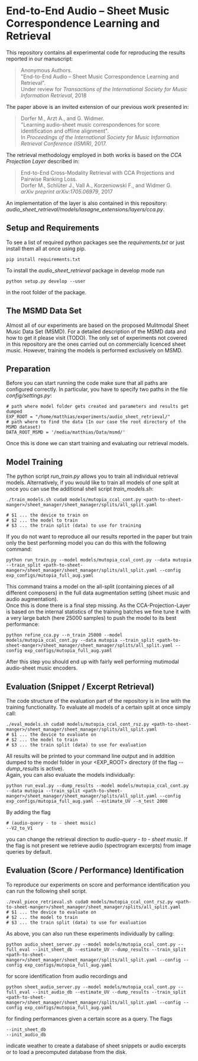 
End-to-End Audio – Sheet Music Correspondence Learning and Retrieval
====================================================================
This repository contains all experimental code for reproducing the results
reported in our manuscript:

>Anonymous Authors.<br>
"End-to-End Audio – Sheet Music Correspondence Learning and Retrieval".<br>
Under review for *Transactions of the International Society for Music Information Retrieval*, 2018

The paper above is an invited extension of our previous work presented in:

>Dorfer M., Arzt A., and G. Widmer.<br>
"Learning audio-sheet music correspondences for score identification and offline alignment".<br>
In *Proceedings of the International Society for Music Information Retrieval Conference (ISMIR)*, 2017.

The retrieval methodology employed in both works is based on
the *CCA Projection Layer* described in:

>End-to-End Cross-Modality Retrieval with CCA Projections and Pairwise Ranking Loss.<br>
Dorfer M., Schlüter J., Vall A., Korzeniowski F., and Widmer G.<br>
*arXiv preprint arXiv:1705.06979*, 2017

An implementation of the layer is also contained in this repository:<br>
*audio_sheet_retrieval/models/lasagne_extensions/layers/cca.py*.

Setup and Requirements
----------------------
To see a list of required python packages see the *requirements.txt*
or just install them all at once using pip.
```
pip install requirements.txt
```

To install the *audio_sheet_retrieval* package in develop mode run
```
python setup.py develop --user
```
in the root folder of the package.

The MSMD Data Set
-----------------
Almost all of our experiments are based on the proposed Mulitmodal Sheet Music Data Set (MSMD).
For a detailed description of the MSMD data and how to get it please visit (TODO).
The only set of experiments not covered in this repository are the ones carried out
on commercially licenced sheet music.
However, training the models is performed exclusively on MSMD.

Preparation
-----------
Before you can start running the code make sure that all paths are configured correctly.
In particular, you have to specify two paths in the file *config/settings.py*:
```
# path where model folder gets created and parameters and results get dumped
EXP_ROOT = "/home/matthias/experiments/audio_sheet_retrieval/"
# path where to find the data (In our case the root directory of the MSMD dataset)
DATA_ROOT_MSMD = '/media/matthias/Data/msmd/'
```
Once this is done we can start training and evaluating our retrieval models.

Model Training
--------------

The python script *run_train.py* allows you to train all individual retrieval models.
Alternatively, if you would like to train all models of one split
at once you can use the additional shell script *train_models.sh*:

```
./train_models.sh cuda0 models/mutopia_ccal_cont.py <path-to-sheet-manger>/sheet_manager/sheet_manager/splits/all_split.yaml

# $1 ... the device to train on
# $2 ... the model to train
# $3 ... the train split (data) to use for training
```

If you do not want to reproduce all our results reported in the paper
but train only the best performing model you can do this with the following command:
```
python run_train.py --model models/mutopia_ccal_cont.py --data mutopia --train_split <path-to-sheet-manger>/sheet_manager/sheet_manager/splits/all_split.yaml --config exp_configs/mutopia_full_aug.yaml
```
This command trains a model on the all-split (containing pieces of all different composers)
in the full data augmentation setting (sheet music and audio augmentation).<br>
Once this is done there is a final step missing.
As the CCA-Projection-Layer is based on the internal statistics of the training batches
we fine tune it with a very large batch (here 25000 samples) to push the model
to its best performance:
```
python refine_cca.py --n_train 25000 --model models/mutopia_ccal_cont.py --data mutopia --train_split <path-to-sheet-manger>/sheet_manager/sheet_manager/splits/all_split.yaml --config exp_configs/mutopia_full_aug.yaml
```
After this step you should end up with fairly well performing mutimodal audio-sheet music encoders.


Evaluation (Snippet / Excerpt Retrieval)
----------------------------------------
The code structure of the evaluation part of the repository is in line with the training functionality.
To evaluate all models of a certain split at once simply call:
```
./eval_models.sh cuda0 models/mutopia_ccal_cont_rsz.py <path-to-sheet-manger>/sheet_manager/sheet_manager/splits/all_split.yaml
# $1 ... the device to evaluate on
# $2 ... the model to train
# $3 ... the train split (data) to use for evaluation
```
All results will be printed to your command line output
and in addition dumped to the model folder in your <EXP_ROOT> directory (if the flag *--dump_results* is active).<br>
Again, you can also evaluate the models individually:
```
python run_eval.py --dump_results --model models/mutopia_ccal_cont.py --data mutopia --train_split <path-to-sheet-manger>/sheet_manager/sheet_manager/splits/all_split.yaml --config exp_configs/mutopia_full_aug.yaml --estimate_UV --n_test 2000
```
By adding the flag
```
# (audio-query - to - sheet music)
--V2_to_V1
```
you can change the retrieval direction to *audio-query - to - sheet music*.
If the flag is not present we retrieve audio (spectrogram excerpts) from image queries
by default.


Evaluation (Score / Performance) Identification
-----------------------------------------------
To reproduce our experiments on score and performance identification you can
run the following shell script.
```
./eval_piece_retrieval.sh cuda0 models/mutopia_ccal_cont_rsz.py <path-to-sheet-manger>/sheet_manager/sheet_manager/splits/all_split.yaml
# $1 ... the device to evaluate on
# $2 ... the model to train
# $3 ... the train split (data) to use for evaluation
```
As above, you can also run these experiments individually by calling:
```
python audio_sheet_server.py --model models/mutopia_ccal_cont.py --full_eval --init_sheet_db --estimate_UV --dump_results --train_split <path-to-sheet-manger>/sheet_manager/sheet_manager/splits/all_split.yaml --config --config exp_configs/mutopia_full_aug.yaml
```
for score identification from audio recordings and
```
python sheet_audio_server.py --model models/mutopia_ccal_cont.py --full_eval --init_audio_db --estimate_UV --dump_results --train_split <path-to-sheet-manger>/sheet_manager/sheet_manager/splits/all_split.yaml --config --config exp_configs/mutopia_full_aug.yaml
```
for finding performances given a certain score as a query.
The flags
```
--init_sheet_db
--init_audio_db
```
indicate weather to create a database of sheet snippets or audio excerpts or to
load a precomputed database from the disk.
